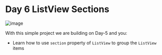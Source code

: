 # Day 6 ListView Sections

![image](https://drive.google.com/uc?export=download&id=0B2b4SnYRu-h_RDBBeHdjTkhncFE)

With this simple project we are building on Day-5 and you:

- Learn how to use `section` property of `ListView` to group the `ListView` items
